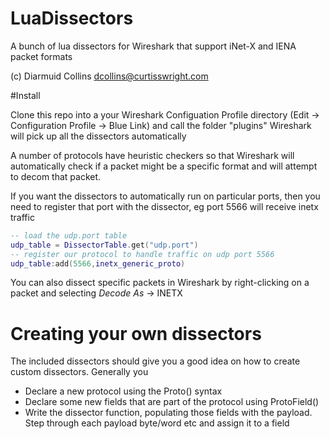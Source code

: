 LuaDissectors
=============

A bunch of lua dissectors for Wireshark that support iNet-X and IENA packet formats

(c) Diarmuid Collins dcollins@curtisswright.com



#Install

Clone this repo into a your Wireshark Configuation Profile directory (Edit -> Configuration Profile -> Blue Link) and call the folder "plugins"
Wireshark will pick up all the dissectors automatically

A number of protocols have heuristic checkers so that Wireshark will automatically check if a packet might be a specific format and will attempt to decom that packet.

If you want the dissectors to automatically run on particular ports, then you need to register that port with the dissector, eg port 5566 will receive inetx traffic
```lua
-- load the udp.port table
udp_table = DissectorTable.get("udp.port")
-- register our protocol to handle traffic on udp port 5566
udp_table:add(5566,inetx_generic_proto)
```

You can also dissect specific packets in Wireshark by right-clicking on a packet and selecting _Decode As_ -> INETX


# Creating your own dissectors

The included dissectors should give you a good idea on how to create custom dissectors. Generally you 
* Declare a new protocol using the Proto() syntax 
* Declare some new fields that are part of the protocol using ProtoField()
* Write the dissector function, populating those fields with the payload. Step through each payload byte/word etc and assign it to a field
